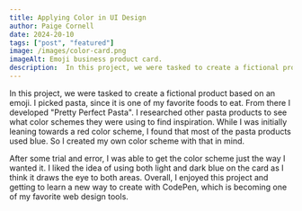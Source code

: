 ```yaml
---
title: Applying Color in UI Design
author: Paige Cornell 
date: 2024-20-10
tags: ["post", "featured"]
image: /images/color-card.png 
imageAlt: Emoji business product card.
description:  In this project, we were tasked to create a fictional product based on an emoji.
---
```


<p>In this project, we were tasked to create a fictional product based on an emoji. I picked pasta, since it is one of my favorite foods to eat. From there I developed "Pretty Perfect Pasta". I researched other pasta products to see what color schemes they were using to find inspiration. While I was initially leaning towards a red color scheme, I found that most of the pasta products used blue. So I created my own color scheme with that in mind.</p>

<p> After some trial and error, I was able to get the color scheme just the way I wanted it. I liked the idea of using both light and dark blue on the card as I think it draws the eye to both areas. Overall, I enjoyed this project and getting to learn a new way to create with CodePen, which is becoming one of my favorite web design tools.</p>